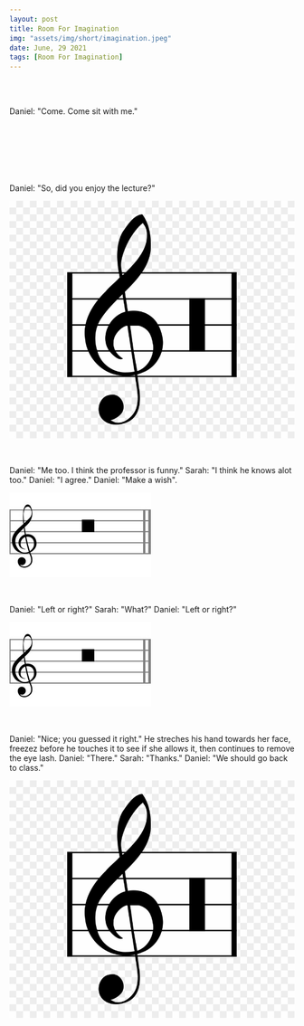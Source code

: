 ```yaml
---
layout: post
title: Room For Imagination
img: "assets/img/short/imagination.jpeg"
date: June, 29 2021
tags: [Room For Imagination]
---
```

  
<br><br>
<div align="left">

Daniel: "Come. Come sit with me."
<br><br>
<br><br>
<br><br>
<br><br>
Daniel: "So, did you enjoy the lecture?"

  <p align="left">
      <img src="/assets/img/pexels/long.jpeg">
</p>
<br>

  
Daniel: "Me too. I think the professor is funny."
Sarah: "I think he knows alot too."
Daniel: "I agree."
Daniel: "Make a wish".
  
  <p align="left">
      <img src="/assets/img/pexels/breve.jpg">
</p>
<br>

  
Daniel: "Left or right?"
Sarah: "What?"
Daniel: "Left or right?"
  
  <p align="left">
      <img src="/assets/img/pexels/breve.jpg">
</p>
<br>
  
Daniel: "Nice; you guessed it right."
He streches his hand towards her face, freezez before he touches it to see if she allows it, then continues to remove the eye lash.
Daniel: "There."
Sarah: "Thanks."
Daniel: "We should go back to class."

  <p align="left">
      <img src="/assets/img/pexels/long.jpeg">
</p>
<br>  
  

</div>
<br><br>
<br><br>
<br><br>
<br><br>
<br><br>
<br><br> 
